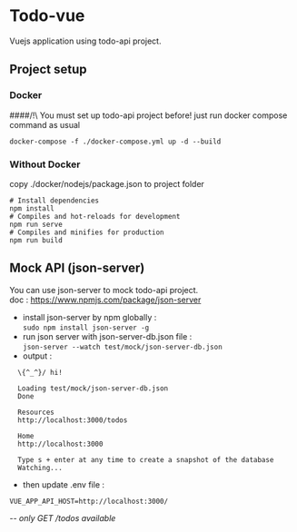 # Todo-vue
Vuejs application using todo-api project.  
## Project setup
### Docker
####/!\ You must set up todo-api project before!
just run docker compose command as usual
```
docker-compose -f ./docker-compose.yml up -d --build
```
### Without Docker
copy ./docker/nodejs/package.json to project folder
```
# Install dependencies
npm install
# Compiles and hot-reloads for development
npm run serve
# Compiles and minifies for production
npm run build 
```
## Mock API (json-server)
You can use json-server to mock todo-api project.  
doc : https://www.npmjs.com/package/json-server  
- install json-server by npm globally :  
`sudo npm install json-server -g`  
- run json server with json-server-db.json file :  
`json-server --watch test/mock/json-server-db.json`  
- output :
```
  \{^_^}/ hi!

  Loading test/mock/json-server-db.json
  Done

  Resources
  http://localhost:3000/todos

  Home
  http://localhost:3000

  Type s + enter at any time to create a snapshot of the database
  Watching...
```
- then update .env file :
```
VUE_APP_API_HOST=http://localhost:3000/
```
_-- only GET /todos available_
